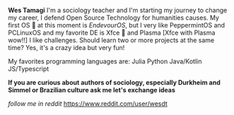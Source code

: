 **Wes Tamagi**
I'm a sociology teacher and I'm starting my journey to change my career, 
I defend Open Source Technology for humanities causes.
My first OS 🐧 at this moment is _EndevourOS_, but I very like PeppermintOS and PCLinuxOS and my favorite DE is Xfce 🐁 and Plasma
[Xfce with Plasma wow!!] 
I like challenges. Should learn two or more projects at the same time?   Yes, it's a crazy idea but very fun!

My favorites programming languages are:
Julia
Python
Java/Kotlin
JS/Typescript

**If you are curious about authors of sociology, especially Durkheim and Simmel or Brazilian culture ask me let's exchange ideas**

_follow me in reddit_ https://www.reddit.com/user/wesdt
<!---
wes-tamagi/wes-tamagi is a ✨ special ✨ repository because its `README.md` (this file) appears on your GitHub profile.
You can click the Preview link to take a look at your changes.
--->
